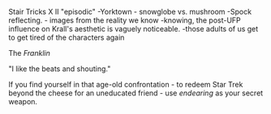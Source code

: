 Stair Tricks X II
"episodic"
-Yorktown - snowglobe vs. mushroom
-Spock reflecting. - images from the reality we know
-knowing, the post-UFP influence on Krall's aesthetic is vaguely noticeable.
-those adults of us get to get tired of the characters again

The *Franklin*

"I like the beats and shouting."

If you find yourself in that age-old confrontation - to redeem Star Trek beyond the cheese for an uneducated friend - use *endearing* as your secret weapon.